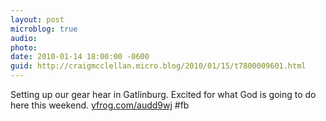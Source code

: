 ```yaml
---
layout: post
microblog: true
audio: 
photo: 
date: 2010-01-14 18:00:00 -0600
guid: http://craigmcclellan.micro.blog/2010/01/15/t7800009601.html
---
```

Setting up our gear hear in Gatlinburg. Excited for what God is going to do here this weekend.   [yfrog.com/audd9wj](http://yfrog.com/audd9wj) #fb
